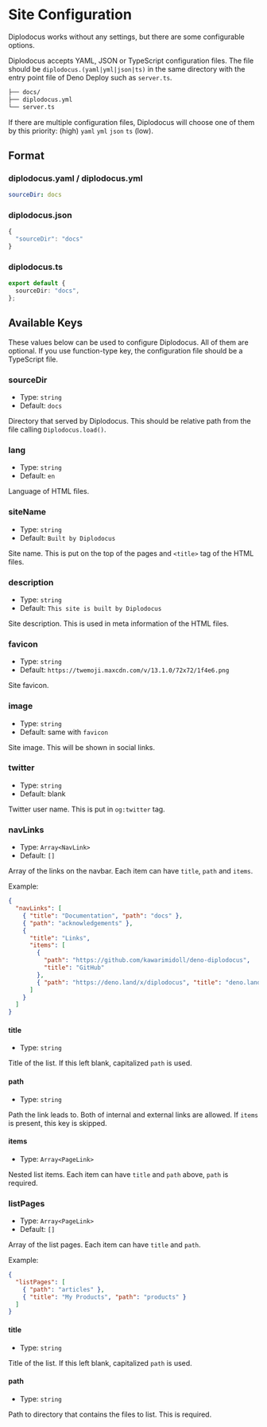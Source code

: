 # Site Configuration

Diplodocus works without any settings, but there are some configurable options.

Diplodocus accepts YAML, JSON or TypeScript configuration files. The file should
be `diplodocus.(yaml|yml|json|ts)` in the same directory with the entry point
file of Deno Deploy such as `server.ts`.

```sh
├── docs/
├── diplodocus.yml
└── server.ts
```

If there are multiple configuration files, Diplodocus will choose one of them by
this priority: (high) `yaml` `yml` `json` `ts` (low).

## Format

### diplodocus.yaml / diplodocus.yml

```yml
sourceDir: docs
```

### diplodocus.json

```js
{
  "sourceDir": "docs"
}
```

### diplodocus.ts

```ts
export default {
  sourceDir: "docs",
};
```

## Available Keys

These values below can be used to configure Diplodocus. All of them are
optional. If you use function-type key, the configuration file should be a
TypeScript file.

### sourceDir

- Type: `string`
- Default: `docs`

Directory that served by Diplodocus. This should be relative path from the file
calling `Diplodocus.load()`.

### lang

- Type: `string`
- Default: `en`

Language of HTML files.

### siteName

- Type: `string`
- Default: `Built by Diplodocus`

Site name. This is put on the top of the pages and `<title>` tag of the HTML
files.

### description

- Type: `string`
- Default: `This site is built by Diplodocus`

Site description. This is used in meta information of the HTML files.

### favicon

- Type: `string`
- Default: `https://twemoji.maxcdn.com/v/13.1.0/72x72/1f4e6.png`

Site favicon.

### image

- Type: `string`
- Default: same with `favicon`

Site image. This will be shown in social links.

### twitter

- Type: `string`
- Default: blank

Twitter user name. This is put in `og:twitter` tag.

### navLinks

- Type: `Array<NavLink>`
- Default: `[]`

Array of the links on the navbar. Each item can have `title`, `path` and
`items`.

Example:

```json
{
  "navLinks": [
    { "title": "Documentation", "path": "docs" },
    { "path": "acknowledgements" },
    {
      "title": "Links",
      "items": [
        {
          "path": "https://github.com/kawarimidoll/deno-diplodocus",
          "title": "GitHub"
        },
        { "path": "https://deno.land/x/diplodocus", "title": "deno.land/x" }
      ]
    }
  ]
}
```

#### title

- Type: `string`

Title of the list. If this left blank, capitalized `path` is used.

#### path

- Type: `string`

Path the link leads to. Both of internal and external links are allowed. If
`items` is present, this key is skipped.

#### items

- Type: `Array<PageLink>`

Nested list items. Each item can have `title` and `path` above, `path` is
required.

### listPages

- Type: `Array<PageLink>`
- Default: `[]`

Array of the list pages. Each item can have `title` and `path`.

Example:

```json
{
  "listPages": [
    { "path": "articles" },
    { "title": "My Products", "path": "products" }
  ]
}
```

#### title

- Type: `string`

Title of the list. If this left blank, capitalized `path` is used.

#### path

- Type: `string`

Path to directory that contains the files to list. This is required.
